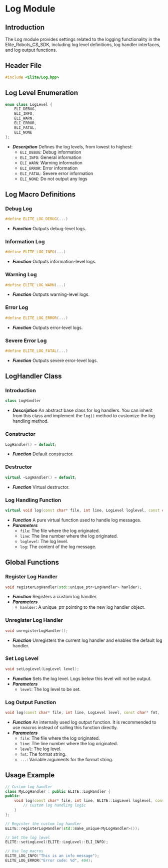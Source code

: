 # Log Module

## Introduction
The Log module provides settings related to the logging functionality in the Elite_Robots_CS_SDK, including log level definitions, log handler interfaces, and log output functions.

## Header File
```cpp
#include <Elite/Log.hpp>
```

## Log Level Enumeration

```cpp
enum class LogLevel {
    ELI_DEBUG,
    ELI_INFO,
    ELI_WARN,
    ELI_ERROR,
    ELI_FATAL,
    ELI_NONE
};
```
- ***Description***
Defines the log levels, from lowest to highest:
  - `ELI_DEBUG`: Debug information
  - `ELI_INFO`: General information
  - `ELI_WARN`: Warning information
  - `ELI_ERROR`: Error information
  - `ELI_FATAL`: Severe error information
  - `ELI_NONE`: Do not output any logs

## Log Macro Definitions

### Debug Log
```cpp
#define ELITE_LOG_DEBUG(...)
```
- ***Function***
Outputs debug-level logs.

### Information Log
```cpp
#define ELITE_LOG_INFO(...)
```
- ***Function***
Outputs information-level logs.

### Warning Log
```cpp
#define ELITE_LOG_WARN(...)
```
- ***Function***
Outputs warning-level logs.

### Error Log
```cpp
#define ELITE_LOG_ERROR(...)
```
- ***Function***
Outputs error-level logs.

### Severe Error Log
```cpp
#define ELITE_LOG_FATAL(...)
```
- ***Function***
Outputs severe error-level logs.

## LogHandler Class

### Introduction
```cpp
class LogHandler
```
- ***Description***
An abstract base class for log handlers. You can inherit from this class and implement the `log()` method to customize the log handling method.

### Constructor
```cpp
LogHandler() = default;
```
- ***Function***
Default constructor.

### Destructor
```cpp
virtual ~LogHandler() = default;
```
- ***Function***
Virtual destructor.

### Log Handling Function
```cpp
virtual void log(const char* file, int line, LogLevel loglevel, const char* log) = 0;
```
- ***Function***
A pure virtual function used to handle log messages.
- ***Parameters***
  - `file`: The file where the log originated.
  - `line`: The line number where the log originated.
  - `loglevel`: The log level.
  - `log`: The content of the log message.

## Global Functions

### Register Log Handler
```cpp
void registerLogHandler(std::unique_ptr<LogHandler> hanlder);
```
- ***Function***
Registers a custom log handler.
- ***Parameters***
  - `hanlder`: A unique_ptr pointing to the new log handler object.

### Unregister Log Handler
```cpp
void unregisterLogHandler();
```
- ***Function***
Unregisters the current log handler and enables the default log handler.

### Set Log Level
```cpp
void setLogLevel(LogLevel level);
```
- ***Function***
Sets the log level. Logs below this level will not be output.
- ***Parameters***
  - `level`: The log level to be set.

### Log Output Function
```cpp
void log(const char* file, int line, LogLevel level, const char* fmt, ...);
```
- ***Function***
An internally used log output function. It is recommended to use macros instead of calling this function directly.
- ***Parameters***
  - `file`: The file where the log originated.
  - `line`: The line number where the log originated.
  - `level`: The log level.
  - `fmt`: The format string.
  - `...`: Variable arguments for the format string.

## Usage Example

```cpp
// Custom log handler
class MyLogHandler : public ELITE::LogHandler {
public:
    void log(const char* file, int line, ELITE::LogLevel loglevel, const char* log) override {
        // Custom log handling logic
    }
};

// Register the custom log handler
ELITE::registerLogHandler(std::make_unique<MyLogHandler>());

// Set the log level
ELITE::setLogLevel(ELITE::LogLevel::ELI_INFO);

// Use log macros
ELITE_LOG_INFO("This is an info message");
ELITE_LOG_ERROR("Error code: %d", 404);
```
